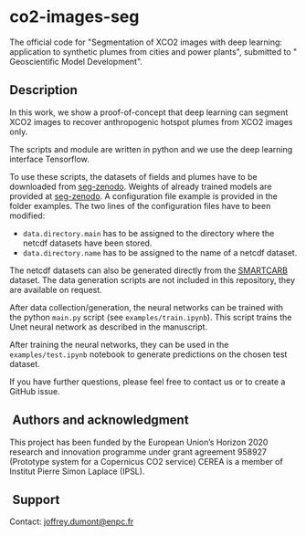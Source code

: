 # co2-images-seg
The official code for "Segmentation of XCO2 images with deep learning: application to synthetic plumes from cities and power plants", submitted to " Geoscientific Model Development".

## Description

In this work, we show a proof-of-concept that deep learning can segment XCO2 images 
to recover anthropogenic hotspot plumes from XCO2 images only.

The scripts and module are written in python and we use the deep learning interface Tensorflow.

To use these scripts, the datasets of fields and plumes have to be downloaded from [seg-zenodo](https://zenodo.org/record/7362580).
Weights of already trained models are provided at [seg-zenodo](https://zenodo.org/record/7362580).
A configuration file example is provided in the folder examples.
The two lines of the configuration files have to been modified:
- `data.directory.main` has to be assigned to the directory where the netcdf datasets have been stored.
- `data.directory.name` has to be assigned to the name of a netcdf dataset.

The netcdf datasets can also be generated directly from the [SMARTCARB](https://zenodo.org/record/4034266#.Yt6btp5BzmE) dataset.
The data generation scripts are not included in this repository, they are available on request.


After data collection/generation, the neural networks can be trained with the python `main.py` script (see `examples/train.ipynb`).
This script trains the Unet neural network as described in the manuscript. 

After training the neural networks, they can be used in the `examples/test.ipynb` notebook to generate predictions on the chosen test dataset.

If you have further questions, please feel free to contact us or to create a GitHub issue.


##  Authors and acknowledgment

This project has been funded by the European Union’s Horizon 2020 research and innovation programme under grant agreement 958927 (Prototype system for a Copernicus CO2 service)
CEREA is a member of Institut Pierre Simon Laplace (IPSL).

##  Support

Contact: joffrey.dumont@enpc.fr
